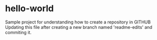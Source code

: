# hello-world
Sample project for understanding how to create a repository in GITHUB
Updating this file after creating a new branch named 'readme-edits' and commiting it.
